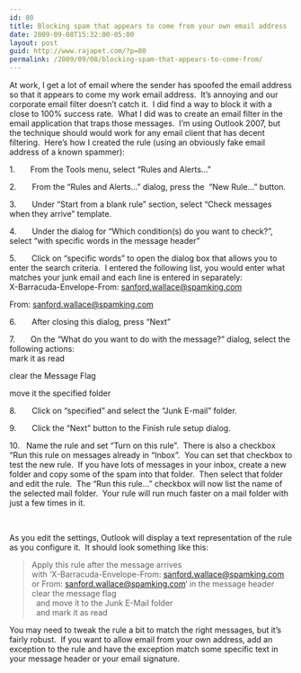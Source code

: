 ```yaml
---
id: 80
title: Blocking spam that appears to come from your own email address
date: 2009-09-08T15:32:00-05:00
layout: post
guid: http://www.rajapet.com/?p=80
permalink: /2009/09/08/blocking-spam-that-appears-to-come-from/
---
```

At work, I get a lot of email where the sender has spoofed the email address so that it appears to come my work email address.  It’s annoying and our corporate email filter doesn’t catch it.  I did find a way to block it with a close to 100% success rate.  What I did was to create an email filter in the email application that traps those messages.  I’m using Outlook 2007, but the technique should would work for any email client that has decent filtering.  Here’s how I created the rule (using an obviously fake email address of a known spammer):</p> 

<span><span>1.<span>       </span></span></span>From the Tools menu, select “Rules and Alerts…”

<span><span>2.<span>       </span></span></span>From the “Rules and Alerts…” dialog, press the  “New Rule…” button.

<span><span>3.<span>       </span></span></span>Under “Start from a blank rule” section, select “Check messages when they arrive” template.

<span><span>4.<span>       </span></span></span>Under the dialog for “Which condition(s) do you want to check?”, select &#8220;with specific words in the message header&#8221;

<span><span>5.<span>       </span></span></span>Click on “specific words” to open the dialog box that allows you to enter the search criteria.  I entered the following list, you would enter what matches your junk email and each line is entered in separately:  
X-Barracuda-Envelope-From: sanford.wallace@spamking.com

From: <sanford.wallace@spamking.com>

<span><span>6.<span>       </span></span></span>After closing this dialog, press “Next”

<span><span>7.<span>       </span></span></span>On the “What do you want to do with the message?” dialog, select the following actions:  
mark it as read

clear the Message Flag

move it the specified folder

<span><span>8.<span>       </span></span></span>Click on &#8220;specified&#8221; and select the &#8220;Junk E-mail&#8221; folder.

<span><span>9.<span>       </span></span></span>Click the “Next” button to the Finish rule setup dialog.

<span><span>10.<span>   </span></span></span>Name the rule and set &#8220;Turn on this rule&#8221;.  There is also a checkbox “Run this rule on messages already in “Inbox”.  You can set that checkbox to test the new rule.  If you have lots of messages in your inbox, create a new folder and copy some of the spam into that folder.  Then select that folder and edit the rule.  The “Run this rule…” checkbox will now list the name of the selected mail folder.  Your rule will run much faster on a mail folder with just a few times in it.

 </p> 

As you edit the settings, Outlook will display a text representation of the rule as you configure it.  It should look something like this:</p> </p> 

> Apply this rule after the message arrives  
> with ‘X-Barracuda-Envelope-From: sanford.wallace@spamking.com or From: <sanford.wallace@spamking.com>‘ in the message header  
> clear the message flag  
>   and move it to the Junk E-Mail folder  
>   and mark it as read</p> </p> 

You may need to tweak the rule a bit to match the right messages, but it’s fairly robust.  If you want to allow email from your own address, add an exception to the rule and have the exception match some specific text in your message header or your email signature.
